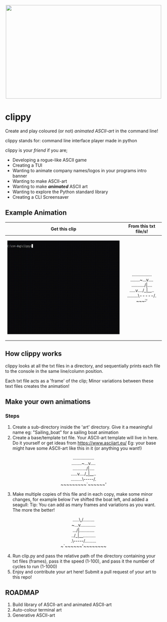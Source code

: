 
<p align="center"><img src="media/clippy_watermarked.gif" height="300" width="500"></p>

# clippy
Create and play coloured (or not) *animated ASCII-art* in the command line! 

clippy stands for:
command line interface player made in python


clippy is your *friend* if you are;
- Developing a rogue-like ASCII game
- Creating a TUI
- Wanting to animate company names/logos in your programs intro banner
- Wanting to make ASCII-art
- Wanting to make ***animated*** ASCII art
- Wanting to explore the Python standard library
- Creating a CLI Screensaver

## Example Animation ##

| Get this clip | From this txt file/s! |
| -------- | ---------- |
|<p align="center"><img src="media/sea.gif" height="300" width="500"></p>|<p align="center">.................<br>........~...v....<br>.........../&#124;....<br>.....v..../_&#124;__..<br>.........&#92;-----/.<br>~~~~~~~~~`~~~~~~'</p>|

## How clippy works ##
clippy looks at all the txt files in a directory, and sequentially prints each file to the console in the same line/column position.

Each txt file acts as a 'frame' of the clip; Minor variations between these text files creates the animation! 

## Make your own animations ##
### Steps ###
1) Create a sub-directory inside the 'art' directory. Give it a meaningful name eg: "Sailing_boat" for a sailing boat animation
2) Create a base/template txt file. Your ASCII-art template will live in here. Do it yourself or get ideas from https://www.asciiart.eu/
  Eg: your base might have some ASCII-art like this in it (or anything you want!)
<p align="center">.................<br>........~...v....<br>.........../&#124;....<br>.....v..../_&#124;__..<br>.........&#92;-----/.<br>~~~~~~~~~`~~~~~~'</p>

3) Make multiple copies of this file and in each copy, make some minor changes, for example below I've shifted the boat left, and added a seagull: Tip: You can add as many frames and variations as you want. The more the better!
<p align="center">.....\,/.........<br>~...v............<br>.../&#124;............<br>../_|__..........<br>.\-----/.........<br>~`~~~~~~'~~~~~~~~</p>

4) Run clip.py and pass the relative path of the directory containing your txt files (frames), pass it the speed (1-100), and pass it the number of cycles to run (1-1000)
5) Enjoy and contribute your art here! Submit a pull request of your art to this repo!

## ROADMAP ##
1) Build library of ASCII-art and animated ASCII-art
2) Auto-colour terminal art 
3) Generative ASCII-art

